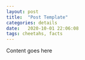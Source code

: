 ```yaml
---
layout: post
title:  "Post Template"
categories: details
date:   2020-10-01 22:06:08
tags: cheetahs, facts
---
```


Content goes here

